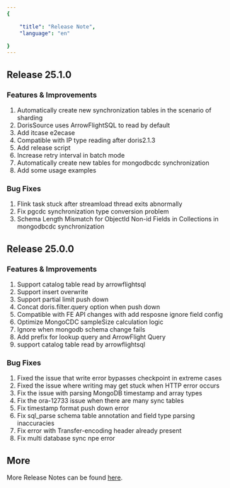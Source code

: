 ```yaml
---
{

    "title": "Release Note",
    "language": "en"

}
---
```


## Release 25.1.0

### Features & Improvements
1. Automatically create new synchronization tables in the scenario of sharding
2. DorisSource uses ArrowFlightSQL to read by default
3. Add itcase e2ecase 
4. Compatible with IP type reading after doris2.1.3
5. Add release script 
6. Increase retry interval in batch mode 
7. Automatically create new tables for mongodbcdc synchronization
8. Add some usage examples

### Bug Fixes
1. Flink task stuck after streamload thread exits abnormally
2. Fix pgcdc synchronization type conversion problem
3. Schema Length Mismatch for ObjectId Non-id Fields in Collections in mongodbcdc synchronization


## Release 25.0.0

### Features & Improvements
1. Support catalog table read by arrowflightsql
2. Support insert overwrite
3. Support partial limit push down
4. Concat doris.filter.query option when push down
5. Compatible with FE API changes with add resposne ignore field config 
6. Optimize MongoCDC sampleSize calculation logic
7. Ignore when mongodb schema change fails
8. Add prefix for lookup query and ArrowFlight Query
9. support catalog table read by arrowflightsql

### Bug Fixes
1. Fixed the issue that write error bypasses checkpoint in extreme cases 
2. Fixed the issue where writing may get stuck when HTTP error occurs 
3. Fix the issue with parsing MongoDB timestamp and array types 
4. Fix the ora-12733 issue when there are many sync tables 
5. Fix timestamp format push down error 
6. Fix sql_parse schema table annotation and field type parsing inaccuracies 
7. Fix error with Transfer-encoding header already present 
8. Fix multi database sync npe error 


## More
More Release Notes can be found [here](https://github.com/apache/doris-flink-connector/issues?q=state%3Aopen%20label%3A%22release%20notes%22).